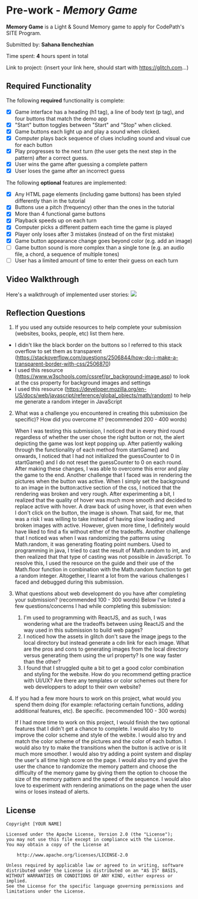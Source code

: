 # Pre-work - _Memory Game_

**Memory Game** is a Light & Sound Memory game to apply for CodePath's SITE Program.

Submitted by: **Sahana Ilenchezhian**

Time spent: **4** hours spent in total

Link to project: (insert your link here, should start with https://glitch.com...)

## Required Functionality

The following **required** functionality is complete:

- [x] Game interface has a heading (h1 tag), a line of body text (p tag), and four buttons that match the demo app
- [x] "Start" button toggles between "Start" and "Stop" when clicked.
- [x] Game buttons each light up and play a sound when clicked.
- [x] Computer plays back sequence of clues including sound and visual cue for each button
- [x] Play progresses to the next turn (the user gets the next step in the pattern) after a correct guess.
- [x] User wins the game after guessing a complete pattern
- [x] User loses the game after an incorrect guess

The following **optional** features are implemented:

- [x] Any HTML page elements (including game buttons) has been styled differently than in the tutorial
- [x] Buttons use a pitch (frequency) other than the ones in the tutorial
- [x] More than 4 functional game buttons
- [x] Playback speeds up on each turn
- [x] Computer picks a different pattern each time the game is played
- [x] Player only loses after 3 mistakes (instead of on the first mistake)
- [x] Game button appearance change goes beyond color (e.g. add an image)
- [ ] Game button sound is more complex than a single tone (e.g. an audio file, a chord, a sequence of multiple tones)
- [ ] User has a limited amount of time to enter their guess on each turn

## Video Walkthrough

Here's a walkthrough of implemented user stories:
![](http://g.recordit.co/EdKtxzxuoJ.gif)

## Reflection Questions

1. If you used any outside resources to help complete your submission (websites, books, people, etc) list them here.

- I didn't like the black border on the buttons so I referred to this stack overflow to set them as transparent (https://stackoverflow.com/questions/2506844/how-do-i-make-a-transparent-border-with-css/2506870)
- I used this resource (https://www.w3schools.com/cssref/pr_background-image.asp) to look at the css property for background images and settings
- I used this resource (https://developer.mozilla.org/en-US/docs/web/javascript/reference/global_objects/math/random) to help me generate a random integer in JavaScript

2. What was a challenge you encountered in creating this submission (be specific)? How did you overcome it? (recommended 200 - 400 words)

   When I was testing this submission, I noticed that in every third round regardless of whether the user chose the right button or not, the alert depicting the game was lost kept popping up. After patiently walking through the functionality of each method from startGame() and onwards, I noticed that I had not initialized the guessCounter to 0 in startGame() and I do not reset the guessCounter to 0 on each round. After making these changes, I was able to overcome this error and play the game to the end. Another challenge that I faced was in rendering the pictures when the button was active. When I simply set the background to an image in the button:active section of the css, I noticed that the rendering was broken and very rough. After experimenting a bit, I realized that the quality of hover was much more smooth and decided to replace active with hover. A draw back of using hover, is that even when I don't click on the button, the image is shown. That said, for me, that was a risk I was willing to take instead of having slow loading and broken images with active. However, given more time, I definitely would have liked to find a fix without either of the tradeoffs. Another challenge that I noticed was when I was randomizing the patterns using Math.random, it was generating floating point numbers. Used to programming in java, I tried to cast the result of Math.random to int, and then realized that that type of casting was not possible in JavaScript. To resolve this, I used the resource on the guide and their use of the Math.floor function in combination with the Math.random function to get a random integer. Altogether, I learnt a lot from the various challenges I faced and debugged during this submission.

3. What questions about web development do you have after completing your submission? (recommended 100 - 300 words)
   Below I've listed a few questions/concerns I had while completing this submission:

   1. I'm used to programming with ReactJS, and as such, I was wondering what are the tradeoffs between using ReactJS and the way used in this submission to build web pages?
   2. I noticed how the assets in glitch don't save the image jpegs to the local directory but instead generate a cdn link for each image. What are the pros and cons to generating
      images from the local directory versus generating them using the url property? Is one way faster than the other?
   3. I found that I struggled quite a bit to get a good color combination and styling for the website. How do you recommend getting practice with UI/UX? Are there any templates or
      color schemes out there for web developpers to adopt to their own website?

4. If you had a few more hours to work on this project, what would you spend them doing (for example: refactoring certain functions, adding additional features, etc). Be specific. (recommended 100 - 300 words)

   If I had more time to work on this project, I would finish the two optional features that I didn't get a chance to complete. I would also try to improve the color scheme and style of the webite. I would also try and match the color scheme of the pictures and the color of each button. I would also try to make the transitions when the button is active or is lit much more smoother. I would also try adding a point system and display the user's all time high score on the page. I would also try and give the user the chance to randomize the memory pattern and choose the difficulty of the memory game by giving them the option to choose the size of the memory pattern and the speed of the sequence. I would also love to experiment with rendering animations on the page when the user wins or loses instead of alerts.

## License

    Copyright [YOUR NAME]

    Licensed under the Apache License, Version 2.0 (the "License");
    you may not use this file except in compliance with the License.
    You may obtain a copy of the License at

        http://www.apache.org/licenses/LICENSE-2.0

    Unless required by applicable law or agreed to in writing, software
    distributed under the License is distributed on an "AS IS" BASIS,
    WITHOUT WARRANTIES OR CONDITIONS OF ANY KIND, either express or implied.
    See the License for the specific language governing permissions and
    limitations under the License.
